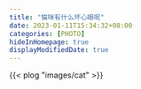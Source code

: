 ```yaml
---
title: "猫咪有什么坏心眼呢"
date: 2023-01-11T15:34:32+08:00
categories: [PHOTO]
hideInHomepage: true
displayModifiedDate: true
---
```


{{< plog "images/cat" >}}
